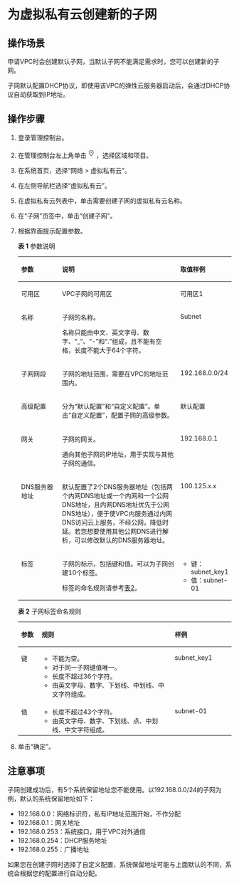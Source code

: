 # 为虚拟私有云创建新的子网<a name="zh-cn_topic_0013748726"></a>

## 操作场景<a name="s708dc29819a94a009f142b0c0b6b8893"></a>

申请VPC时会创建默认子网，当默认子网不能满足需求时，您可以创建新的子网。

子网默认配置DHCP协议，即使用该VPC的弹性云服务器启动后，会通过DHCP协议自动获取到IP地址。

## 操作步骤<a name="section8897384201653"></a>

1.  登录管理控制台。
2.  在管理控制台左上角单击![](figures/icon-region.png)，选择区域和项目。
3.  在系统首页，选择“网络 \> 虚拟私有云”。
4.  在左侧导航栏选择“虚拟私有云”。
5.  在虚拟私有云列表中，单击需要创建子网的虚拟私有云名称。
6.  在“子网”页签中，单击“创建子网”。
7.  根据界面提示配置参数。

    **表 1**  参数说明

    <a name="table102110278397"></a>
    <table><thead align="left"><tr id="row152091427193914"><th class="cellrowborder" valign="top" width="19.24%" id="mcps1.2.4.1.1"><p id="p19208192712392"><a name="p19208192712392"></a><a name="p19208192712392"></a>参数</p>
    </th>
    <th class="cellrowborder" valign="top" width="55.7%" id="mcps1.2.4.1.2"><p id="p1720812710393"><a name="p1720812710393"></a><a name="p1720812710393"></a>说明</p>
    </th>
    <th class="cellrowborder" valign="top" width="25.06%" id="mcps1.2.4.1.3"><p id="p2209132715398"><a name="p2209132715398"></a><a name="p2209132715398"></a>取值样例</p>
    </th>
    </tr>
    </thead>
    <tbody><tr id="row620913270395"><td class="cellrowborder" valign="top" width="19.24%" headers="mcps1.2.4.1.1 "><p id="p7209142718399"><a name="p7209142718399"></a><a name="p7209142718399"></a>可用区</p>
    </td>
    <td class="cellrowborder" valign="top" width="55.7%" headers="mcps1.2.4.1.2 "><p id="p4209192714395"><a name="p4209192714395"></a><a name="p4209192714395"></a>VPC子网的可用区</p>
    </td>
    <td class="cellrowborder" valign="top" width="25.06%" headers="mcps1.2.4.1.3 "><p id="p120962783912"><a name="p120962783912"></a><a name="p120962783912"></a>可用区1</p>
    </td>
    </tr>
    <tr id="row1420922733913"><td class="cellrowborder" valign="top" width="19.24%" headers="mcps1.2.4.1.1 "><p id="p2020911276399"><a name="p2020911276399"></a><a name="p2020911276399"></a>名称</p>
    </td>
    <td class="cellrowborder" valign="top" width="55.7%" headers="mcps1.2.4.1.2 "><p id="p18209427203910"><a name="p18209427203910"></a><a name="p18209427203910"></a>子网的名称。</p>
    <p id="p24201817123619"><a name="p24201817123619"></a><a name="p24201817123619"></a>名称只能由中文、英文字母、数字、“_”、“-”和“.”组成，且不能有空格，长度不能大于64个字符。</p>
    </td>
    <td class="cellrowborder" valign="top" width="25.06%" headers="mcps1.2.4.1.3 "><p id="p7209192718395"><a name="p7209192718395"></a><a name="p7209192718395"></a>Subnet</p>
    </td>
    </tr>
    <tr id="row820919275399"><td class="cellrowborder" valign="top" width="19.24%" headers="mcps1.2.4.1.1 "><p id="p17209132723919"><a name="p17209132723919"></a><a name="p17209132723919"></a>子网网段</p>
    </td>
    <td class="cellrowborder" valign="top" width="55.7%" headers="mcps1.2.4.1.2 "><p id="p142091427143916"><a name="p142091427143916"></a><a name="p142091427143916"></a>子网的地址范围，需要在VPC的地址范围内。</p>
    </td>
    <td class="cellrowborder" valign="top" width="25.06%" headers="mcps1.2.4.1.3 "><p id="p13209132714399"><a name="p13209132714399"></a><a name="p13209132714399"></a>192.168.0.0/24</p>
    </td>
    </tr>
    <tr id="row1968522515187"><td class="cellrowborder" valign="top" width="19.24%" headers="mcps1.2.4.1.1 "><p id="p1236582318816"><a name="p1236582318816"></a><a name="p1236582318816"></a>高级配置</p>
    </td>
    <td class="cellrowborder" valign="top" width="55.7%" headers="mcps1.2.4.1.2 "><p id="p1636617235820"><a name="p1636617235820"></a><a name="p1636617235820"></a>分为“默认配置”和“自定义配置”。单击“自定义配置”，配置子网的高级参数。</p>
    </td>
    <td class="cellrowborder" valign="top" width="25.06%" headers="mcps1.2.4.1.3 "><p id="p1936610239811"><a name="p1936610239811"></a><a name="p1936610239811"></a>默认配置</p>
    </td>
    </tr>
    <tr id="row1221062712396"><td class="cellrowborder" valign="top" width="19.24%" headers="mcps1.2.4.1.1 "><p id="p92098271396"><a name="p92098271396"></a><a name="p92098271396"></a>网关</p>
    </td>
    <td class="cellrowborder" valign="top" width="55.7%" headers="mcps1.2.4.1.2 "><p id="p13209427163915"><a name="p13209427163915"></a><a name="p13209427163915"></a>子网的网关。</p>
    <p id="p18311442154411"><a name="p18311442154411"></a><a name="p18311442154411"></a>通向其他子网的IP地址，用于实现与其他子网的通信。</p>
    </td>
    <td class="cellrowborder" valign="top" width="25.06%" headers="mcps1.2.4.1.3 "><p id="p820982723914"><a name="p820982723914"></a><a name="p820982723914"></a>192.168.0.1</p>
    </td>
    </tr>
    <tr id="row814813278462"><td class="cellrowborder" valign="top" width="19.24%" headers="mcps1.2.4.1.1 "><p id="p16210927153913"><a name="p16210927153913"></a><a name="p16210927153913"></a>DNS服务器地址</p>
    </td>
    <td class="cellrowborder" valign="top" width="55.7%" headers="mcps1.2.4.1.2 "><p id="p63392018122714"><a name="p63392018122714"></a><a name="p63392018122714"></a>默认配置了2个DNS服务器地址（包括两个内网DNS地址或一个内网和一个公网DNS地址，且内网DNS地址优先于公网DNS地址），便于使VPC内服务通过内网DNS访问云上服务，不经公网，降低时延。若您想要使用其他公网DNS进行解析，可以修改默认的DNS服务器地址。</p>
    </td>
    <td class="cellrowborder" valign="top" width="25.06%" headers="mcps1.2.4.1.3 "><p id="p42104273396"><a name="p42104273396"></a><a name="p42104273396"></a>100.125.x.x</p>
    </td>
    </tr>
    <tr id="row18210162714395"><td class="cellrowborder" valign="top" width="19.24%" headers="mcps1.2.4.1.1 "><p id="p721082713914"><a name="p721082713914"></a><a name="p721082713914"></a>标签</p>
    </td>
    <td class="cellrowborder" valign="top" width="55.7%" headers="mcps1.2.4.1.2 "><p id="p1221072714396"><a name="p1221072714396"></a><a name="p1221072714396"></a>子网的标示，包括键和值。可以为子网创建10个标签。</p>
    <p id="p0210112710395"><a name="p0210112710395"></a><a name="p0210112710395"></a>标签的命名规则请参考<a href="#table42131827173915">表2</a>。</p>
    </td>
    <td class="cellrowborder" valign="top" width="25.06%" headers="mcps1.2.4.1.3 "><a name="ul13210152793913"></a><a name="ul13210152793913"></a><ul id="ul13210152793913"><li>键：subnet_key1</li><li>值：subnet-01</li></ul>
    </td>
    </tr>
    </tbody>
    </table>

    **表 2**  子网标签命名规则

    <a name="table42131827173915"></a>
    <table><thead align="left"><tr id="zh-cn_topic_0073603607_rd57708e01e6443a9805ca72f554fae7f"><th class="cellrowborder" valign="top" width="9.55%" id="mcps1.2.4.1.1"><p id="zh-cn_topic_0073603607_abc7708d69440476086850b219c70efa8"><a name="zh-cn_topic_0073603607_abc7708d69440476086850b219c70efa8"></a><a name="zh-cn_topic_0073603607_abc7708d69440476086850b219c70efa8"></a>参数</p>
    </th>
    <th class="cellrowborder" valign="top" width="62.38%" id="mcps1.2.4.1.2"><p id="zh-cn_topic_0073603607_a0df2f83c3277432ab05b525e4ffb1c2c"><a name="zh-cn_topic_0073603607_a0df2f83c3277432ab05b525e4ffb1c2c"></a><a name="zh-cn_topic_0073603607_a0df2f83c3277432ab05b525e4ffb1c2c"></a>规则</p>
    </th>
    <th class="cellrowborder" valign="top" width="28.07%" id="mcps1.2.4.1.3"><p id="zh-cn_topic_0073603607_a902e732241f94e96b0b1b718cf7ed639"><a name="zh-cn_topic_0073603607_a902e732241f94e96b0b1b718cf7ed639"></a><a name="zh-cn_topic_0073603607_a902e732241f94e96b0b1b718cf7ed639"></a>样例</p>
    </th>
    </tr>
    </thead>
    <tbody><tr id="zh-cn_topic_0073603607_r95612b479088487b99e620f90b71f798"><td class="cellrowborder" valign="top" width="9.55%" headers="mcps1.2.4.1.1 "><p id="zh-cn_topic_0073603607_a7694a48138124d1daf3804556a27bfd6"><a name="zh-cn_topic_0073603607_a7694a48138124d1daf3804556a27bfd6"></a><a name="zh-cn_topic_0073603607_a7694a48138124d1daf3804556a27bfd6"></a>键</p>
    </td>
    <td class="cellrowborder" valign="top" width="62.38%" headers="mcps1.2.4.1.2 "><a name="zh-cn_topic_0073603607_uac40e19ce4ac49d0913d48b334564c45"></a><a name="zh-cn_topic_0073603607_uac40e19ce4ac49d0913d48b334564c45"></a><ul id="zh-cn_topic_0073603607_uac40e19ce4ac49d0913d48b334564c45"><li>不能为空。</li><li>对于同一子网键值唯一。</li><li>长度不超过36个字符。</li><li>由英文字母、数字、下划线、中划线、中文字符组成。</li></ul>
    </td>
    <td class="cellrowborder" valign="top" width="28.07%" headers="mcps1.2.4.1.3 "><p id="zh-cn_topic_0073603607_a1a10de6d67c04555a3508a8cdc3500e7"><a name="zh-cn_topic_0073603607_a1a10de6d67c04555a3508a8cdc3500e7"></a><a name="zh-cn_topic_0073603607_a1a10de6d67c04555a3508a8cdc3500e7"></a>subnet_key1</p>
    </td>
    </tr>
    <tr id="zh-cn_topic_0073603607_r32a79d8bde844fda8a6254383317e58f"><td class="cellrowborder" valign="top" width="9.55%" headers="mcps1.2.4.1.1 "><p id="zh-cn_topic_0073603607_a1ebd1dda592448d49631c7f099519113"><a name="zh-cn_topic_0073603607_a1ebd1dda592448d49631c7f099519113"></a><a name="zh-cn_topic_0073603607_a1ebd1dda592448d49631c7f099519113"></a>值</p>
    </td>
    <td class="cellrowborder" valign="top" width="62.38%" headers="mcps1.2.4.1.2 "><a name="zh-cn_topic_0073603607_uaf17b1ea9b9a4e58b95cafefa2898283"></a><a name="zh-cn_topic_0073603607_uaf17b1ea9b9a4e58b95cafefa2898283"></a><ul id="zh-cn_topic_0073603607_uaf17b1ea9b9a4e58b95cafefa2898283"><li>长度不超过43个字符。</li><li>由英文字母、数字、下划线、点、中划线、中文字符组成。</li></ul>
    </td>
    <td class="cellrowborder" valign="top" width="28.07%" headers="mcps1.2.4.1.3 "><p id="zh-cn_topic_0073603607_a21a035aeb72143f5ab0fd45a08248d08"><a name="zh-cn_topic_0073603607_a21a035aeb72143f5ab0fd45a08248d08"></a><a name="zh-cn_topic_0073603607_a21a035aeb72143f5ab0fd45a08248d08"></a>subnet-01</p>
    </td>
    </tr>
    </tbody>
    </table>

8.  单击“确定”。

## 注意事项<a name="section231019253518"></a>

子网创建成功后，有5个系统保留地址您不能使用。以192.168.0.0/24的子网为例，默认的系统保留地址如下：

-   192.168.0.0：网络标识符，私有IP地址范围开始，不作分配
-   192.168.0.1：网关地址
-   192.168.0.253：系统接口，用于VPC对外通信
-   192.168.0.254：DHCP服务地址
-   192.168.0.255：广播地址

如果您在创建子网时选择了自定义配置，系统保留地址可能与上面默认的不同，系统会根据您的配置进行自动分配。

